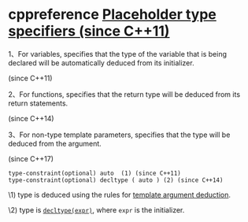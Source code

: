# cppreference [Placeholder type specifiers (since C++11)](https://en.cppreference.com/w/cpp/language/auto) 



1、For variables, specifies that the type of the variable that is being declared will be automatically deduced from its initializer.

(since C++11)

2、For functions, specifies that the return type will be deduced from its return statements.

(since C++14)

3、For non-type template parameters, specifies that the type will be deduced from the argument.

(since C++17)



```
type-constraint(optional) auto	(1)	(since C++11)
type-constraint(optional) decltype ( auto )	(2)	(since C++14)
```

\1) type is deduced using the rules for [template argument deduction](https://en.cppreference.com/w/cpp/language/template_argument_deduction#Other_contexts).

\2) type is [`decltype(expr)`](https://en.cppreference.com/w/cpp/language/decltype), where `expr` is the initializer.
